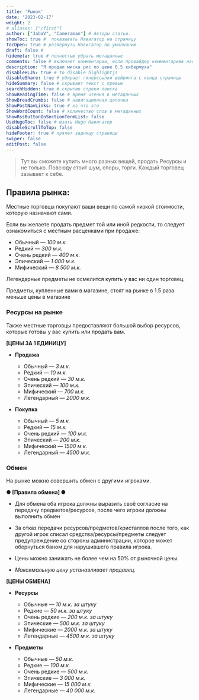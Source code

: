 ```yaml
---
title: 'Рынок'
date: '2023-02-17'
weight: 2
# aliases: ["/first"]
author: ["JabaV", "Cameraman"] # Авторы статьи.
showToc: true #  показывать Навигатор на страницу
TocOpen: true # развернуть Навигатор по умолчанию
draft: false #
hidemeta: true # полностью убрать метаданные
comments: false # включает комментарии, если провайдер комментариев настроен
description: "Я продал миска рис по цене 0.5 кибермуха"
disableHLJS: true # to disable highlightjs
disableShare: true # убирает гиперссылки шейринга с конца страницы
hideSummary: false # скрывает текст с превью
searchHidden: true # скрытие строки поиска
ShowReadingTime: false # время чтения в метаданных
ShowBreadCrumbs: false # навигационная цепочка
ShowPostNavLinks: true # хз что это
ShowWordCount: false # количество слов в метаданных
ShowRssButtonInSectionTermList: false
UseHugoToc: false # юзать Hugo Навигатор
disableScrollToTop: false
hideFooter: true # прячет задницу страницы
swiper: false
editPost: false
---
```


> Тут вы сможете купить много разных вещей, продать Ресурсы и не только. Повсюду стоит шум, споры, торги. Каждый торговец зазывает к себе.

## **Правила рынка:**

Местные торговцы покупают ваши вещи по самой низкой стоимости, которую назначают сами.

Если вы желаете продать предмет той или иной редкости, то следует ознакомиться с местным расценками при продаже:

- Обычный — *100 м.к.*
- Редкий — *300 м.к.*
- Очень редкий — *400 м.к.*
- Эпический — *1 000 м.к.*
- Мифический — *8 500 м.к.*

Легендарные предметы не осмелится купить у вас ни один торговец.

Предметы, купленные вами в магазине, стоят на рынке в 1.5 раза меньше цены в магазине

### Ресурсы на рынке

Также местные торговцы предоставляют большой выбор ресурсов, которые готовы у вас купить или продать вам.

**[ЦЕНЫ ЗА 1 ЕДИНИЦУ]**

- **Продажа**
  - Обычный — *3 м.к.*
  - Редкий — *10 м.к.*
  - Очень редкий — *30 м.к.*
  - Эпический — *100 м.к.*
  - Мифический — *700 м.к.*
  - Легендарный — *2000 м.к.*

- **Покупка**
  - Обычный — *5 м.к.*
  - Редкий — *15 м.к.*
  - Очень редкий — *100 м.к.*
  - Эпический — *200 м.к.*
  - Мифический — *1500 м.к.*
  - Легендарный — *4500 м.к.*

### Обмен

На рынке можно совершить обмен с другими игроками.

**● [Правила обмена] ●**

- Для обмена оба игрока должны выразить своё согласие на передачу предметов/ресурсов, после чего игроки должны выполнить обмен

- За отказ передачи ресурсов/предметов/кристаллов после того, как другой игрок списал средства/ресурсы/предметы следует предупреждение со стороны администрации, которое может обернуться баном для нарушившего правила игрока.

- Цены можно занижать не более чем на 50% от рыночной цены.

- *Максимальную цену устанавливает продавец.*

**[ЦЕНЫ ОБМЕНА]**

- **Ресурсы**
  - Обычные — *10 м.к. за штуку*
  - Редкие — *50 м.к. за штуку*
  - Очень редкие — *200 м.к. за штуку*
  - Эпические — *500 м.к. за штуку*
  - Мифические — *2000 м.к. за штуку*
  - Легендарные — *4500 м.к. за штуку*

- **Предметы**
  - Обычные — *50 м.к.*
  - Редкие — *100 м.к.*
  - Очень редкие — *500 м.к.*
  - Эпические — *3 000 м.к.*
  - Мифические — *15 000 м.к.*
  - Легендарные — *40 000 м.к.*

